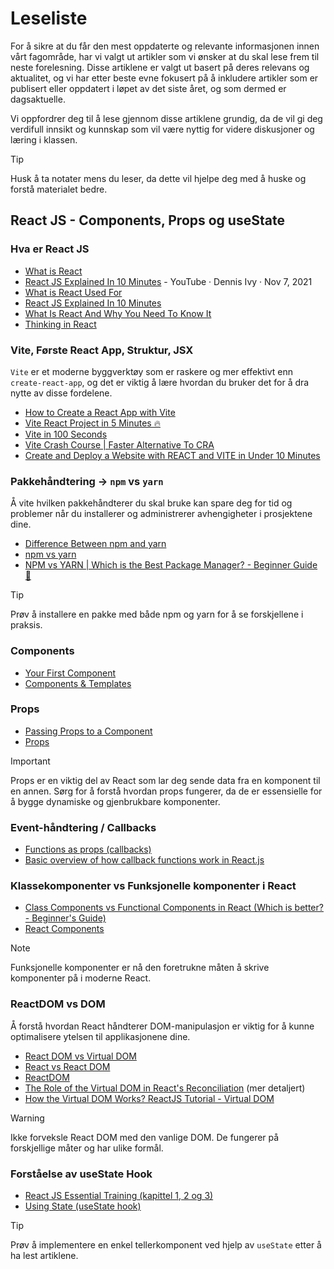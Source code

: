 # Leseliste
For å sikre at du får den mest oppdaterte og relevante informasjonen innen vårt fagområde, har vi valgt ut artikler som vi ønsker at du skal lese frem til neste forelesning. Disse artiklene er valgt ut basert på deres relevans og aktualitet, og vi har etter beste evne fokusert på å inkludere artikler som er publisert eller oppdatert i løpet av det siste året, og som dermed er dagsaktuelle.

Vi oppfordrer deg til å lese gjennom disse artiklene grundig, da de vil gi deg verdifull innsikt og kunnskap som vil være nyttig for videre diskusjoner og læring i klassen.

> [!TIP]  
> Husk å ta notater mens du leser, da dette vil hjelpe deg med å huske og forstå materialet bedre.

## React JS - Components, Props og useState

### Hva er React JS
- [What is React](https://www.technigo.io/explained/what-is-react)
- [React JS Explained In 10 Minutes](https://www.youtube.com/watch?v=yc6elaGOoGQ) - YouTube · Dennis Ivy · Nov 7, 2021
- [What is React Used For](https://www.monterail.com/blog/what-is-react-used-for)
- [React JS Explained In 10 Minutes](https://www.youtube.com/watch?v=yc6elaGOoGQ)
- [What Is React And Why You Need To Know It](https://www.youtube.com/watch?v=yc6elaGOoGQ)
- [Thinking in React](https://react.dev/learn/thinking-in-react)

### Vite, Første React App, Struktur, JSX

`Vite` er et moderne byggverktøy som er raskere og mer effektivt enn `create-react-app`, og det er viktig å lære hvordan du bruker det for å dra nytte av disse fordelene.

- [How to Create a React App with Vite](https://medium.com/@miahossain8888/how-to-create-a-react-app-with-vite-571883b100ef)
- [Vite React Project in 5 Minutes 🔥](https://www.youtube.com/watch?v=yc6elaGOoGQ)
- [Vite in 100 Seconds](https://www.youtube.com/watch?v=yc6elaGOoGQ)
- [Vite Crash Course | Faster Alternative To CRA](https://www.youtube.com/watch?v=yc6elaGOoGQ)
- [Create and Deploy a Website with REACT and VITE in Under 10 Minutes](https://www.youtube.com/watch?v=yc6elaGOoGQ)

### Pakkehåndtering -> `npm` vs `yarn`

Å vite hvilken pakkehåndterer du skal bruke kan spare deg for tid og problemer når du installerer og administrerer avhengigheter i prosjektene dine.

- [Difference Between npm and yarn](https://www.naukri.com/code360/library/difference-between-npm-and-yarn)
- [npm vs yarn](https://medium.com/@salluarsh/npm-vs-yarn-f4a7331442b7)
- [NPM vs YARN | Which is the Best Package Manager? - Beginner Guide 🚀](https://www.youtube.com/watch?v=yc6elaGOoGQ)

> [!TIP]
> Prøv å installere en pakke med både npm og yarn for å se forskjellene i praksis.

### Components
- [Your First Component](https://react.dev/learn/your-first-component)
- [Components & Templates](https://www.youtube.com/watch?v=9D1x7-2FmTA)

### Props

- [Passing Props to a Component](https://react.dev/learn/passing-props-to-a-component)
- [Props](https://www.youtube.com/watch?v=PHaECbrKgs0)

> [!IMPORTANT]  
> Props er en viktig del av React som lar deg sende data fra en komponent til en annen. Sørg for å forstå hvordan props fungerer, da de er essensielle for å bygge dynamiske og gjenbrukbare komponenter.


### Event-håndtering / Callbacks
- [Functions as props (callbacks)](https://www.youtube.com/watch?v=CWEOYFzgOJs)
- [Basic overview of how callback functions work in React.js](https://www.linkedin.com/pulse/basic-overview-how-callback-functions-work-reactjs-hasitha-madusanka/)

### Klassekomponenter vs Funksjonelle komponenter i React
- [Class Components vs Functional Components in React (Which is better? - Beginner's Guide)](https://www.youtube.com/watch?v=yc6elaGOoGQ)
- [React Components](https://www.geeksforgeeks.org/reactjs-components/)

> [!NOTE]  
> Funksjonelle komponenter er nå den foretrukne måten å skrive komponenter på i moderne React.

### ReactDOM vs DOM

Å forstå hvordan React håndterer DOM-manipulasjon er viktig for å kunne optimalisere ytelsen til applikasjonene dine.

- [React DOM vs Virtual DOM](https://vaishnavineema.medium.com/react-dom-vs-virtual-dom-f3236d4a1b21)
- [React vs React DOM](https://medium.com/programming-sage/react-vs-react-dom-a0ed3aea9745)
- [ReactDOM](https://www.copycat.dev/blog/reactdom/)
- [The Role of the Virtual DOM in React's Reconciliation](https://refine.dev/blog/react-virtual-dom/#the-role-of-the-virtual-dom-in-reacts-reconciliation) (mer detaljert)
- [How the Virtual DOM Works? ReactJS Tutorial - Virtual DOM](https://www.youtube.com/watch?v=yc6elaGOoGQ)

> [!WARNING]
> Ikke forveksle React DOM med den vanlige DOM. De fungerer på forskjellige måter og har ulike formål.

### Forståelse av useState Hook
- [React JS Essential Training (kapittel 1, 2 og 3)](https://www.linkedin.com/learning/react-js-essential-training-14836121/understanding-the-usestate-hook)
- [Using State (useState hook)](https://www.youtube.com/watch?v=4pO-HcG2igk)

> [!TIP]
> Prøv å implementere en enkel tellerkomponent ved hjelp av `useState` etter å ha lest artiklene.